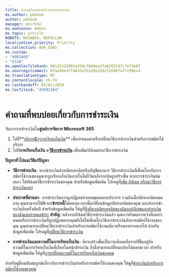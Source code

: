 ```yaml
---
title: คําถามที่พบบ่อยเกี่ยวกับการชําระเงิน
ms.author: pebaum
author: pebaum
manager: mnirkhe
ms.audience: Admin
ms.topic: article
ROBOTS: NOINDEX, NOFOLLOW
localization_priority: Priority
ms.collection: Adm_O365
ms.custom:
- "9001669"
- "5128"
ms.openlocfilehash: 08125121083a3ddc7b84ea27a6262247c7ef3e0f
ms.sourcegitcommit: 87aa36e3ff4835efb120a320c5169bfa77199ec4
ms.translationtype: MT
ms.contentlocale: th-TH
ms.lasthandoff: 05/01/2020
ms.locfileid: "43991364"
---
```

# <a name="payment-faq"></a>คําถามที่พบบ่อยเกี่ยวกับการชําระเงิน

จัดการการชําระเงินใน**ศูนย์การจัดการ Microsoft 365** 

1. ไปที่**[บริการ&>การเรียกเก็บเงิน](https://go.microsoft.com/fwlink/p/?linkid=842054)** เพื่อกําหนดค่าหรือเปลี่ยนวิธีการชําระเงินสําหรับการสมัครใช้บริการ
2. ไปที่**การเรียกเก็บเงิน >[วิธีการชําระเงิน](https://go.microsoft.com/fwlink/p/?linkid=2018806)** เพื่อเพิ่ม/อัปเดต/ลบวิธีการชําระเงิน

**ปัญหาทั่วไปและวิธีแก้ปัญหา**

- **วิธีการชําระเงิน**- หากชําระเงินด้วยบัตรเครดิตหรือบัญชีธนาคาร วิธีการชําระเงินที่เชื่อมโยงกับการสมัครใช้งานของคุณจะถูกเรียกเก็บเงินภายในไม่กี่วันหลังจากบิลถูกสร้างขึ้น หากการชําระเงินล้มเหลว ให้อัปเดตวิธีการชําระเงินของคุณ สําหรับข้อมูลเพิ่มเติม โปรดดูที่[เพิ่ม อัปเดต หรือนําวิธีการชําระเงินออก](https://go.microsoft.com/fwlink/?linkid=2118133)

- **ประกาศที่ผ่านมา**- การชําระเงินอาจถูกปฏิเสธด้วยเหตุผลหลายประการ รวมถึงเมื่อบัตรเครดิตหมดอายุ คุณสามารถใช้ฟีเจอร์**ชําระหนี้**ได้ตลอดเวลาเพื่อเปลี่ยนข้อมูลบัตรเครดิตของคุณ และส่งการชําระเงินอีกครั้งทันที สําหรับข้อมูลเพิ่มเติม ให้ดูที่[สิ่งที่หากบัตรเครดิตของฉันถูกปฏิเสธและชําระเงินของฉันเลยกําหนดชําระ](https://docs.microsoft.com/microsoft-365/commerce/billing-and-payments/pay-for-your-subscription?view=o365-worldwide#what-if-my-credit-card-was-declined-and-my-payment-is-past-due) **สําคัญ**: หลังจากอัปเดตวิธีการชําระเงินแล้ว คุณอาจยังพบการแจ้งที่เลยกําหนดหรือการชําระเงินที่ถูกปฏิเสธหากคุณยังไม่ได้เชื่อมโยงวิธีการชําระเงินกับการสมัครใช้งานของคุณ คุณสามารถเปลี่ยนวิธีการชําระเงินสําหรับการสมัครใช้งานเดียวหรือหลายรายการได้ สําหรับข้อมูลเพิ่มเติม โปรดดูที่[เปลี่ยนวิธีการชําระเงิน](https://docs.microsoft.com/microsoft-365/commerce/billing-and-payments/add-update-or-remove-credit-card-or-bank-account?view=o365-worldwide#change-a-payment-method)

- **การชําระเงินและความถี่ในการเรียกเก็บเงิน**- บิลจะสร้างขึ้นเป็นรายเดือนหรือรายปีขึ้นอยู่กับความถี่ในการเรียกเก็บเงินที่เลือกในหน้าชําระเงิน สิ่งนี้สามารถเปลี่ยนแปลงได้ตลอดเวลา สําหรับข้อมูลเพิ่มเติม ให้ดูที่[การเปลี่ยนความถี่ในการเรียกเก็บเงินของคุณ](https://go.microsoft.com/fwlink/?linkid=2119148)

สําหรับคู่มือฉบับสมบูรณ์เกี่ยวกับการชําระเงินสําหรับการสมัครใช้งานของคุณ ให้ดูที่[ชําระเงินสําหรับการสมัครใช้งานของคุณ](https://docs.microsoft.com/microsoft-365/commerce/billing-and-payments/pay-for-your-subscription?view=o365-worldwide)
